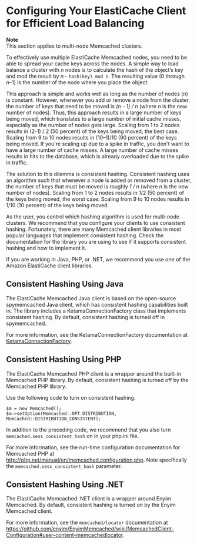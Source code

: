 # Configuring Your ElastiCache Client for Efficient Load Balancing<a name="BestPractices.LoadBalancing"></a>

**Note**  
This section applies to multi\-node Memcached clusters\.

To effectively use multiple ElastiCache Memcached nodes, you need to be able to spread your cache keys across the nodes\. A simple way to load balance a cluster with *n* nodes is to calculate the hash of the object’s key and mod the result by *n* \- `hash(key) mod n`\. The resulting value \(0 through *n*–1\) is the number of the node where you place the object\. 

This approach is simple and works well as long as the number of nodes \(*n*\) is constant\. However, whenever you add or remove a node from the cluster, the number of keys that need to be moved is *\(n \- 1\) / n* \(where *n* is the new number of nodes\)\. Thus, this approach results in a large number of keys being moved, which translates to a large number of initial cache misses, especially as the number of nodes gets large\. Scaling from 1 to 2 nodes results in \(2\-1\) / 2 \(50 percent\) of the keys being moved, the best case\. Scaling from 9 to 10 nodes results in \(10–1\)/10 \(90 percent\) of the keys being moved\. If you're scaling up due to a spike in traffic, you don't want to have a large number of cache misses\. A large number of cache misses results in hits to the database, which is already overloaded due to the spike in traffic\.

The solution to this dilemma is consistent hashing\. Consistent hashing uses an algorithm such that whenever a node is added or removed from a cluster, the number of keys that must be moved is roughly *1 / n* \(where *n* is the new number of nodes\)\. Scaling from 1 to 2 nodes results in 1/2 \(50 percent\) of the keys being moved, the worst case\. Scaling from 9 to 10 nodes results in 1/10 \(10 percent\) of the keys being moved\.

As the user, you control which hashing algorithm is used for multi\-node clusters\. We recommend that you configure your clients to use consistent hashing\. Fortunately, there are many Memcached client libraries in most popular languages that implement consistent hashing\. Check the documentation for the library you are using to see if it supports consistent hashing and how to implement it\.

If you are working in Java, PHP, or \.NET, we recommend you use one of the Amazon ElastiCache client libraries\.

## Consistent Hashing Using Java<a name="BestPractices.LoadBalancing.Java"></a>

The ElastiCache Memcached Java client is based on the open\-source spymemcached Java client, which has consistent hashing capabilities built in\. The library includes a KetamaConnectionFactory class that implements consistent hashing\. By default, consistent hashing is turned off in spymemcached\.

For more information, see the KetamaConnectionFactory documentation at [KetamaConnectionFactory](https://github.com/RTBHOUSE/spymemcached/blob/master/src/main/java/net/spy/memcached/KetamaConnectionFactory.java)\.

## Consistent Hashing Using PHP<a name="BestPractices.LoadBalancing.PHP"></a>

The ElastiCache Memcached PHP client is a wrapper around the built\-in Memcached PHP library\. By default, consistent hashing is turned off by the Memcached PHP library\.

Use the following code to turn on consistent hashing\.

```
$m = new Memcached();
$m->setOption(Memcached::OPT_DISTRIBUTION, Memcached::DISTRIBUTION_CONSISTENT);
```

In addition to the preceding code, we recommend that you also turn `memcached.sess_consistent_hash` on in your php\.ini file\.

 For more information, see the run\-time configuration documentation for Memcached PHP at [http://php\.net/manual/en/memcached\.configuration\.php](http://php.net/manual/en/memcached.configuration.php)\. Note specifically the `memcached.sess_consistent_hash` parameter\.

## Consistent Hashing Using \.NET<a name="BestPractices.LoadBalancing.dotNET"></a>

The ElastiCache Memcached \.NET client is a wrapper around Enyim Memcached\. By default, consistent hashing is turned on by the Enyim Memcached client\.

 For more information, see the `memcached/locator` documentation at [https://github\.com/enyim/EnyimMemcached/wiki/MemcachedClient\-Configuration\#user\-content\-memcachedlocator](https://github.com/enyim/EnyimMemcached/wiki/MemcachedClient-Configuration#user-content-memcachedlocator)\.